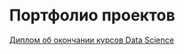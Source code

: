 # Портфолио проектов
[Диплом об окончании курсов Data Science](Sergey%20Polushkin_20222DS00778.pdf)

